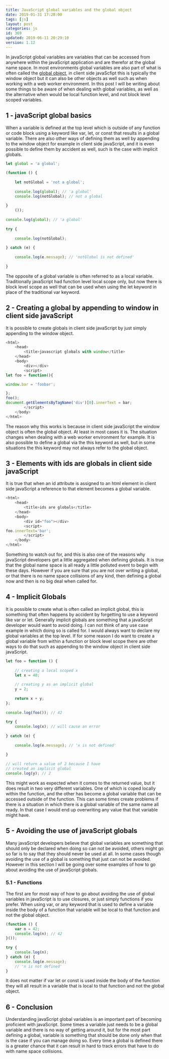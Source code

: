 ```yaml
---
title: JavaScript global variables and the global object
date: 2019-01-31 17:28:00
tags: [js]
layout: post
categories: js
id: 369
updated: 2019-06-11 20:29:10
version: 1.12
---
```


In javaScript global variables are variables that can be accessed from anywhere within the javaScript application and are therefor at the global name space. In most environments global variables are also part of what is often called the [global object](https://developer.mozilla.org/en-US/docs/Glossary/Global_object), in client side javaScfipt this is typically the window object but it can also be other objects as well such as when working with a web worker environment. In this post I will be writing about some things to be aware of when dealing with global variables, as well as the alternative when would be local function level, and not block level scoped variables.

<!-- more -->

## 1 - javaScript global basics

When a variable is defined at the top level which is outside of any function or code block using a keyword like var, let, or const that results in a global variable. There are also other ways of defining them as well by appending to the window object for example in client side javaScript, and it is even possible to define them by accident as well, such is the case with implicit globals.

```js
let global = 'a global';
 
(function () {
 
    let notGlobal = 'not a global';
 
    console.log(global); // 'a global'
    console.log(notGlobal); // not a global
 
}
    ());
 
console.log(global); // 'a global'
 
try {
 
    console.log(notGlobal);
 
} catch (e) {
 
    console.log(e.message); // 'notGlobal is not defined'
 
}

```

The opposite of a global variable is often referred to as a local variable. Traditionally javaScript had function level local scope only, but now there is block level scope as well that can be used when using the let keyword in place of the traditional var keyword.

## 2 - Creating a global by appending to window in client side javaScript

It is possible to create globals in client side javaScript by just simply appending to the window object.

```js
<html>
    <head>
        <title>javascript globals with window</title>
    </head>
    <body>
        <div></div>
        <script>
let foo = function(){

window.bar = 'foobar';

};
foo();
document.getElementsByTagName('div')[0].innerText = bar;
        </script>
    </body>
</html>
```

The reason why this works is because in client side javaScript the window object is often the global object. At least in most cases it is. The situation changes when dealing with a web worker environment for example. It is also possible to define a global via the this keyword as well, but in some situations the this keyword may not always refer to the global object.

## 3 - Elements with ids are globals in client side javaScript

It is true that when an id attribute is assigned to an html element in client side javaScript a reference to that element becomes a global variable.

```js
<html>
    <head>
        <title>ids are globals</title>
    </head>
    <body>
        <div id="foo"></div>
        <script>
foo.innerText='bar';
        </script>
    </body>
</html>
```

Something to watch out for, and this is also one of the reasons why javaScript developers get a little aggregated when defining globals. It is true that the global name space is all ready a little polluted event to begin with these days. However if you are sure that you are not over writing a global, or that there is no name space collisions of any kind, then defining a global now and then is no big deal when called for.

## 4 - Implicit Globals

It is possible to create what is often called an implicit global, this is something that often happens by accident by forgetting to use a keyword like var or let. Generally implicit globals are something that a javaScript developer would want to avoid doing. I can not think of any use case example in which doing so is called for. I would always want to declare my global variables at the top level. If for some reason I do want to create a global variable from within a function or block level scope there are other ways to do that such as appending to the window object in client side javaScript.

```js
let foo = function () {
 
    // creating a local scoped x
    let x = 40;
 
    // creating y as an implicit global
    y = 2;
 
    return x + y;
};
 
console.log(foo()); // 42
 
try {
    console.log(x); // will cause an error
 
} catch (e) {
 
    console.log(e.message); // 'x is not defined'
 
}
 
// will return a value of 2 because I have
// created an implicit global
console.log(y); // 2

```

This might work as expected when it comes to the returned value, but it does result in two very different variables. One of which is coped locally within the function, and the other has become a global variable that can be accessed outside of the function. This can some times create problems if there is a situation in which there is a global variable of the same name all ready. In that case I would end up overwriting any value that that variable might have.

## 5 - Avoiding the use of javaScript globals

Many javaScript developers believe that global variables are something that should only be declared when doing so can not be avoided, others might go so far is to say that they should never be used at all. In some cases though avoiding the use of a global is something that just can not be avoided. However in this section I will be going over some examples of how to go about avoiding  the use of javaScript globals.

### 5.1 - Functions

The first are for most way of how to go about avoiding the use of global variables in javaScript is to use closures, or just simply functions if you prefer. When using var, or any keyword that is used to define a variable inside the body of a function that variable will be local to that function and not the global object.

```js
(function () {
    var n = 42;
    console.log(n); // 42
}());
 
try {
    console.log(n);
} catch (e) {
    console.log(e.message);
    // 'n is not defined'
}
```

It does not matter if var let or const is used inside the body of the function they will all result in a variable that is local to that function and not the global object.

## 6 - Conclusion

Understanding javaScript global variables is an important part of becoming proficient with javaScript. Some times a variable just needs to be a global variable and there is no way of getting around it, but for the most part defining a global, variable is something that should be done only when that is the case if you can manage doing so. Every time a global is defined there is a greater chance that it can result in hard to track errors that have to do with name space collisions. 